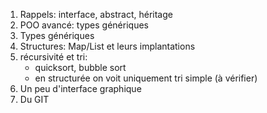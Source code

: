 1. Rappels: interface, abstract, héritage
1. POO avancé: types génériques
1. Types génériques
1. Structures: Map/List et leurs implantations
1. récursivité et tri: 
	* quicksort, bubble sort
	* en structurée on voit uniquement tri simple (à vérifier)
1. Un peu d'interface graphique
1. Du GIT




